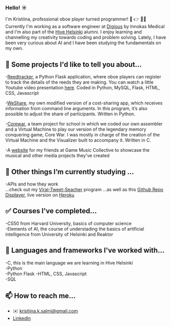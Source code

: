 ### Hello! :sunny:

I'm Kristiina, professional oboe player turned programmer! :musical_note: :point_right: 👩‍💻  
Currently I'm working as a software engineer at [Digious](https://digious.fi/) by Innokas Medical and I'm also part of the [Hive Helsinki](https://www.hive.fi/en/) alumni. I enjoy learning and channelling my creativity towards coding and problem solving. Lately, I have been very curious about AI and I have been studying the fundamentals on my own.

## 🔭 Some projects I'd like to tell you about...  

-[Reedtracker](http://www.reedtracker.com/), a Python Flask application, where oboe players can register to track the details of the reeds they are making. You can watch a little Youtube video presentation [here](https://www.youtube.com/watch?v=nX4bWLfkhLs). Coded in Python, MySQL, Flask, HTML, CSS, Javascript   

-[WeShare](https://github.com/krsalmi/weshare), my own modified version of a cost-sharing app, which receives information from command line arguments. In this program, it’s also possible to adjust the share of participants. Written in Python. 

-[Corewar](https://github.com/ninjapiraatti/corewar), a team project for school in which we coded our own assembler and a Virtual Machine to play our version of the legendary memory conquering game, Core War. I was mostly in charge of the creation of the Virtual Machine and the Visualizer built to accompany it. Written in C.  

-A [website](https://krsalmi.github.io/) for my friends at Game Music Collective to showcase the musical and other media projects they've created  

## 🌱 Other things I’m currently studying ...
-APIs and how they work  
...check out my [Viral-Tweet-Seacher](https://github.com/krsalmi/Viral-Tweet-Searcher-using-the-Twitter-API) program
...as well as this [Github Repo Displayer](https://github.com/krsalmi/github_repo_displayer), live version on [Heroku](https://github-repo-displayer.herokuapp.com/)

## :white_check_mark: Courses I've completed...
-CS50 from Harvard University, basics of computer science  
-Elements of AI, the course of understading the basics of artificial intelligence from University of Helsinki and Reaktor

## :mega: Languages and frameworks I've worked with...
-C, this is the main language we are learning in Hive Helsinki  
-Python  
-Python Flask 
-HTML, CSS, Javascript   
-SQL  

## :mailbox: How to reach me...
- :envelope: kristiina.k.salmi@gmail.com
- [LinkedIn](www.linkedin.com/in/kristiina-salmi-3a5549194)
